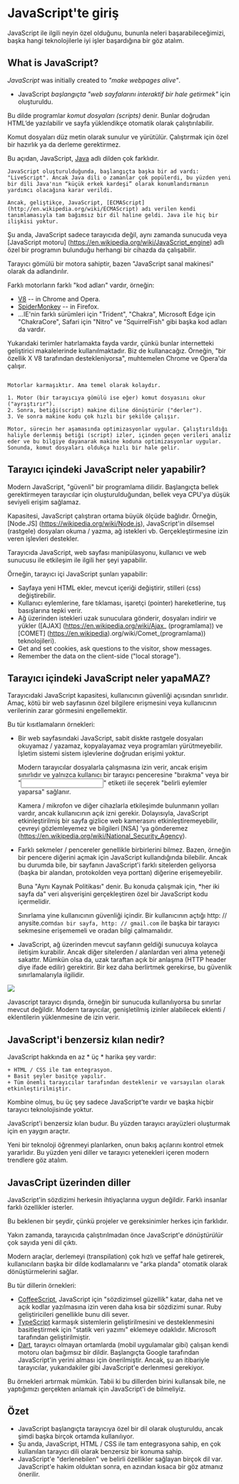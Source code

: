 # JavaScript'te giriş

JavaScript ile ilgili neyin özel olduğunu, bununla neleri başarabileceğimizi, başka hangi teknolojilerle iyi işler başardığına bir göz atalım.

## What is JavaScript?

*JavaScript* was initially created to *"make webpages alive"*.

* JavaScript *başlangıçta "web sayfalarını interaktif bir hale getirmek"* için oluşturuldu.

Bu dilde programlar *komut dosyaları (scripts)* denir. Bunlar doğrudan HTML’de yazılabilir ve sayfa yüklendikçe otomatik olarak çalıştırılabilir.

Komut dosyaları düz metin olarak sunulur ve yürütülür. Çalıştırmak için özel bir hazırlık ya da derleme gerektirmez.

Bu açıdan, JavaScript, [Java](http://en.wikipedia.org/wiki/Java) adlı dilden çok farklıdır. 

```smart header="Neden <u>Java</u>Script?"
JavaScript oluşturulduğunda, başlangıçta başka bir ad vardı: "LiveScript". Ancak Java dili o zamanlar çok popülerdi, bu yüzden yeni bir dili Java'nın “küçük erkek kardeşi” olarak konumlandırmanın yardımcı olacağına karar verildi.

Ancak, geliştikçe, JavaScript, [ECMAScript] (http://en.wikipedia.org/wiki/ECMAScript) adı verilen kendi tanımlamasıyla tam bağımsız bir dil haline geldi. Java ile hiç bir ilişkisi yoktur.
```

Şu anda, JavaScript sadece tarayıcıda değil, aynı zamanda sunucuda veya [JavaScript motoru] (https://en.wikipedia.org/wiki/JavaScript_engine) adlı özel bir programın bulunduğu herhangi bir cihazda da çalışabilir.

Tarayıcı gömülü bir motora sahiptir, bazen "JavaScript sanal makinesi" olarak da adlandırılır.

Farklı motorların farklı "kod adları" vardır, örneğin:

- [V8](https://en.wikipedia.org/wiki/V8_(JavaScript_engine)) -- in Chrome and Opera.
- [SpiderMonkey](https://en.wikipedia.org/wiki/SpiderMonkey) -- in Firefox.
- ...IE'nin farklı sürümleri için "Trident", "Chakra", Microsoft Edge için "ChakraCore", Safari için "Nitro" ve "SquirrelFish" gibi başka kod adları da vardır.

Yukarıdaki terimler hatırlamakta fayda vardır, çünkü bunlar internetteki geliştirici makalelerinde kullanılmaktadır. Biz de kullanacağız. Örneğin, "bir özellik X V8 tarafından destekleniyorsa", muhtemelen Chrome ve Opera'da çalışır.

```smart header="Motorlar nasıl çalışır?"

Motorlar karmaşıktır. Ama temel olarak kolaydır.

1. Motor (bir tarayıcıya gömülü ise eğer) komut dosyasını okur ("ayrıştırır").
2. Sonra, betiği(script) makine diline dönüştürür ("derler").
3. Ve sonra makine kodu çok hızlı bir şekilde çalışır.

Motor, sürecin her aşamasında optimizasyonlar uygular. Çalıştırıldığı haliyle derlenmiş betiği (script) izler, içinden geçen verileri analiz eder ve bu bilgiye dayanarak makine koduna optimizasyonlar uygular. Sonunda, komut dosyaları oldukça hızlı bir hale gelir.
```

## Tarayıcı içindeki JavaScript neler yapabilir?

Modern JavaScript, "güvenli" bir programlama dilidir. Başlangıçta bellek gerektirmeyen tarayıcılar için oluşturulduğundan, bellek veya CPU'ya düşük seviyeli erişim sağlamaz.

Kapasitesi, JavaScript çalıştıran ortama büyük ölçüde bağlıdır. Örneğin, [Node.JS] (https://wikipedia.org/wiki/Node.js), JavaScript'in dilsemsel (rastgele) dosyaları okuma / yazma, ağ istekleri vb. Gerçekleştirmesine izin veren işlevleri destekler.

Tarayıcıda JavaScript, web sayfası manipülasyonu, kullanıcı ve web sunucusu ile etkileşim ile ilgili her şeyi yapabilir.

Örneğin, tarayıcı içi JavaScript şunları yapabilir:

- Sayfaya yeni HTML ekler, mevcut içeriği değiştirir, stilleri (css) değiştirebilir.
- Kullanıcı eylemlerine, fare tıklaması, işaretçi (pointer) hareketlerine, tuş basışlarına tepki verir.
- Ağ üzerinden istekleri uzak sunuculara gönderir, dosyaları indirir ve yükler ([AJAX] (https://en.wikipedia.org/wiki/Ajax_ (programlama)) ve [COMET] (https://en.wikipedia).org/wiki/Comet_(programlama)) teknolojileri).
- Get and set cookies, ask questions to the visitor, show messages.
- Remember the data on the client-side ("local storage").

## Tarayıcı içindeki JavaScript neler yapaMAZ?

Tarayıcıdaki JavaScript kapasitesi, kullanıcının güvenliği açısından sınırlıdır. Amaç, kötü bir web sayfasının özel bilgilere erişmesini veya kullanıcının verilerinin zarar görmesini engellemektir.

Bu tür kısıtlamaların örnekleri:

- Bir web sayfasındaki JavaScript, sabit diskte rastgele dosyaları okuyamaz / yazamaz, kopyalayamaz veya programları yürütmeyebilir. İşletim sistemi sistem işlevlerine doğrudan erişimi yoktur.

    Modern tarayıcılar dosyalarla çalışmasına izin verir, ancak erişim sınırlıdır ve yalnızca kullanıcı bir tarayıcı penceresine "bırakma" veya bir "<input>" etiketi ile seçerek "belirli eylemler yaparsa" sağlanır.

    Kamera / mikrofon ve diğer cihazlarla etkileşimde bulunmanın yolları vardır, ancak kullanıcının açık izni gerekir. Dolayısıyla, JavaScript etkinleştirilmiş bir sayfa gizlice web kamerasını etkinleştiremeyebilir, çevreyi gözlemleyemez ve bilgileri [NSA] 'ya gönderemez (https://en.wikipedia.org/wiki/National_Security_Agency).
- Farklı sekmeler / pencereler genellikle birbirlerini bilmez. Bazen, örneğin bir pencere diğerini açmak için JavaScript kullandığında bilebilir. Ancak bu durumda bile, bir sayfanın JavaScript'i farklı sitelerden geliyorsa (başka bir alandan, protokolden veya porttan) diğerine erişemeyebilir.

    Buna "Aynı Kaynak Politikası" denir. Bu konuda çalışmak için, *her iki sayfa da" veri alışverişini gerçekleştiren özel bir JavaScript kodu içermelidir.

    Sınırlama yine kullanıcının güvenliği içindir. Bir kullanıcının açtığı http: // anysite.com`dan bir sayfa, http: // gmail.com` ile başka bir tarayıcı sekmesine erişememeli ve oradan bilgi çalmamalıdır.
- JavaScript, ağ üzerinden mevcut sayfanın geldiği sunucuya kolayca iletişim kurabilir. Ancak diğer sitelerden / alanlardan veri alma yeteneği sakattır. Mümkün olsa da, uzak taraftan açık bir anlaşma (HTTP header diye ifade edilir) gerektirir. Bir kez daha berlirtmek gerekirse, bu güvenlik sınırlamalarıyla ilgilidir.

![](limitations.png)

Javascript tarayıcı dışında, örneğin bir sunucuda kullanılıyorsa bu sınırlar mevcut değildir. Modern tarayıcılar, genişletilmiş izinler alabilecek eklenti / eklentilerin yüklenmesine de izin verir.

## JavaScript'i benzersiz kılan nedir?

JavaScript hakkında en az * üç * harika şey vardır:

```compare
+ HTML / CSS ile tam entegrasyon.
+ Basit şeyler basitçe yapılır.
+ Tüm önemli tarayıcılar tarafından desteklenir ve varsayılan olarak etkinleştirilmiştir.
```

Kombine olmuş, bu üç şey sadece JavaScript’te vardır ve başka hiçbir tarayıcı teknolojisinde yoktur.

JavaScript'i benzersiz kılan budur. Bu yüzden tarayıcı arayüzleri oluşturmak için en yaygın araçtır.

Yeni bir teknoloji öğrenmeyi planlarken, onun bakış açılarını kontrol etmek yararlıdır. Bu yüzden yeni diller ve tarayıcı yetenekleri içeren modern trendlere göz atalım.


## JavasCript üzerinden diller

JavaScript'in sözdizimi herkesin ihtiyaçlarına uygun değildir. Farklı insanlar farklı özellikler isterler.

Bu beklenen bir şeydir, çünkü projeler ve gereksinimler herkes için farklıdır.

Yakın zamanda, tarayıcıda çalıştırılmadan önce JavaScript'e *dönüştürülür* çok sayıda yeni dil çıktı.

Modern araçlar, derlemeyi (transpilation) çok hızlı ve şeffaf hale getirerek, kullanıcıların başka bir dilde kodlamalarını ve "arka planda" otomatik olarak dönüştürmelerini sağlar.

Bu tür dillerin örnekleri:

- [CoffeeScript](http://coffeescript.org/), JavaScript için "sözdizimsel güzellik" katar, daha net ve açık kodlar yazılmasına izin veren daha kısa bir sözdizimi sunar. Ruby geliştiricileri genellikle bunu dili sever.
- [TypeScript](http://www.typescriptlang.org/) karmaşık sistemlerin geliştirilmesini ve desteklenmesini basitleştirmek için "statik veri yazımı" eklemeye odaklıdır. Microsoft tarafından geliştirilmiştir.
- [Dart](https://www.dartlang.org/), tarayıcı olmayan ortamlarda (mobil uygulamalar gibi) çalışan kendi motoru olan bağımsız bir dildir. Başlangıçta Google tarafından JavaScript'in yerini alması için önerilmiştir. Ancak, şu an itibariyle tarayıcılar, yukarıdakiler gibi JavaScript'e derlenmesi gerekiyor.

Bu örnekleri artırmak mümkün. Tabii ki bu dillerden birini kullansak bile, ne yaptığımızı gerçekten anlamak için JavaScript'i de bilmeliyiz.

## Özet

- JavaScript başlangıçta tarayıcıya özel bir dil olarak oluşturuldu, ancak şimdi başka birçok ortamda kullanılıyor.
- Şu anda, JavaScript, HTML / CSS ile tam entegrasyona sahip, en çok kullanılan tarayıcı dili olarak benzersiz bir konuma sahip.
- JavaScript'e "derlenebilen" ve belirli özellikler sağlayan birçok dil var. JavaScript'e hakim olduktan sonra, en azından kısaca bir göz atmanız önerilir.
